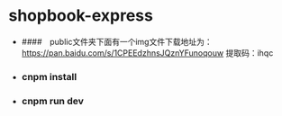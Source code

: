 # shopbook-express
- ####　public文件夹下面有一个img文件下载地址为：https://pan.baidu.com/s/1CPEEdzhnsJQznYFunoqouw 提取码：ihqc
- ### cnpm install 
- ### cnpm run dev
